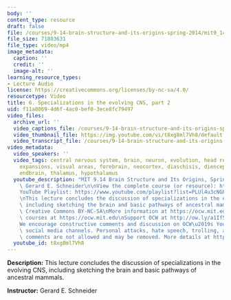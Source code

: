 ```yaml
---
body: ''
content_type: resource
draft: false
file: /courses/9-14-brain-structure-and-its-origins-spring-2014/mit9_14s14_lec06_360p_16_9.mp4
file_size: 71803631
file_type: video/mp4
image_metadata:
  caption: ''
  credit: ''
  image-alt: ''
learning_resource_types:
- Lecture Audio
license: https://creativecommons.org/licenses/by-nc-sa/4.0/
resourcetype: Video
title: 6. Specializations in the evolving CNS, part 2
uid: f11a8069-4d6f-4ac0-bef0-3ece8fc79497
video_files:
  archive_url: ''
  video_captions_file: /courses/9-14-brain-structure-and-its-origins-spring-2014/mit9_14s14_lec06_captions.vtt
  video_thumbnail_file: https://img.youtube.com/vi/t8xg8ml7Vh8/default.jpg
  video_transcript_file: /courses/9-14-brain-structure-and-its-origins-spring-2014/mit9_14s14_lec06_transcript.pdf
video_metadata:
  video_speakers: ''
  video_tags: central nervous system, brain, neuron, evolution, head receptors, brain
    expansions, visual areas, forebrain, neocortex, diaschisis, diencephalon, limbic
    endbrain, thalamus, hypothalamus
  youtube_description: "MIT 9.14 Brain Structure and Its Origins, Spring 2014\nInstructor:\
    \ Gerard E. Schneider\n\nView the complete course (or resource): https://ocw.mit.edu/9-14S14\n\
    YouTube Playlist: https://www.youtube.com/playlist?list=PLUl4u3cNGP62ABe0O-0qtaHHxyKQi1ZwR\n\
    \nThis lecture concludes the discussion of specializations in the evolving CNS,\
    \ including sketching the brain and basic pathways of ancestral mammals.\n\nLicense:\
    \ Creative Commons BY-NC-SA\nMore information at https://ocw.mit.edu/terms\nMore\
    \ courses at https://ocw.mit.edu\nSupport OCW at http://ow.ly/a1If50zVRlQ\n\n\
    We encourage constructive comments and discussion on OCW\u2019s YouTube and other\
    \ social media channels. Personal attacks, hate speech, trolling, and inappropriate\
    \ comments are not allowed and may be removed. More details at https://ocw.mit.edu/comments."
  youtube_id: t8xg8ml7Vh8
---
```

**Description:** This lecture concludes the discussion of specializations in the evolving CNS, including sketching the brain and basic pathways of ancestral mammals.

**Instructor:** Gerard E. Schneider